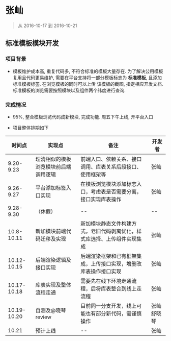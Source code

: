 # 张屾

> 从 2016-10-17 到 2016-10-21

## 标准模板模块开发

### 项目背景

- 模板维护成本高, 重复代码多, 不符合标准的模板大量存在. 为了解决公用模板复用且代码更易维护, 
  需要在平台支持将一部分模板标志为 __标准模板__, 且添加标准模板标签. 在浏览模板的同时可以上传
  该模板的截图, 指定相应开发文档. 标准模板的浏览需要按照模块以及组件两个纬度进行查询.

### 完成情况

- 95%, 整合模板浏览代码成新模块, 完成功能. 周五下午上线, 开平台入口 
 
- 项目整体排期如下

时间点 | 实现点 | 备注 |开发者  
---   | --- | --- | --- 
9.20-9.23 | 理清相似的模板浏览模块前后端调用逻辑| 前端入口、依赖关系、接口调用、库表关系后段接口、使用框架等 | 张屾
9.26-9.27 | 平台添加标签入口实现| 在模板浏览模块添加标志入口，考虑表是否需要分离，接口实现库表操作 | 张屾
9.28-9.30 |（休假） | -- | --
10.8-10.11 | 新加模块前端代码迁移及实现 | 新加模块静态文件构建方式，老旧代码剥离优化，样式库选择、上传组件实现集成 | 张屾
10.12-10.15 | 后端渲染逻辑及接口实现 | 后端渲染框架和已有框架集成，上传接口实现，增删改库表操作接口实现 | 张屾
10.17-10.18 | 库表实现及整体流程走通| 需要先在线下环境走通流程，后将库表整合到线上走流程 | 张屾
10.19-10.20 | 自测及@晓琴 review |目前同一分支开发，线上可能也有部分新代码，需谨慎操作| 张屾 舒晓琴
10.21  | 预计上线| -- | 张屾

